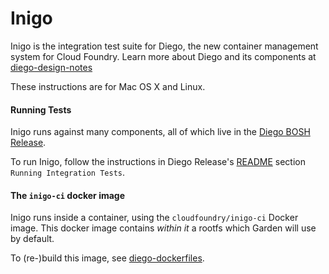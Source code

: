 # Inigo

Inigo is the integration test suite for Diego, the new container management
system for Cloud Foundry. Learn more about Diego and its components at
[diego-design-notes](https://github.com/cloudfoundry-incubator/diego-design-notes)

These instructions are for Mac OS X and Linux.


#### Running Tests

Inigo runs against many components, all of which live in the [Diego BOSH
Release](https://github.com/cloudfoundry-incubator/diego-release).

To run Inigo, follow the instructions in Diego Release's
[README](https://github.com/cloudfoundry-incubator/diego-release/blob/develop/README.md#running-integration-tests) section `Running Integration Tests`.


#### The `inigo-ci` docker image

Inigo runs inside a container, using the `cloudfoundry/inigo-ci` Docker image.
This docker image contains *within it* a rootfs which Garden will use by
default.

To (re-)build this image, see
[diego-dockerfiles](https://github.com/cloudfoundry-incubator/diego-dockerfiles).
